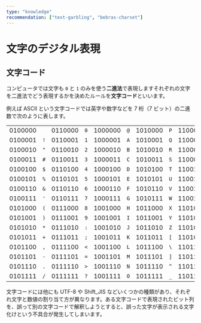 ```yaml
---
type: "knowledge"
recommendation: ["text-garbling", "bebras-charset"]
---
```


# 文字のデジタル表現

## 文字コード

コンピュータでは文字も `0` と `1` のみを使う**二進法**で表現しますそれぞれの文字を二進法でどう表現するかを決めたルールを**文字コード**といいます。

例えば ASCII という文字コードでは英字や数字などを 7 桁（7 ビット）の二進数で次のように表します。

|         |     |         |     |         |     |         |     |         |     |         |      |
| :-----: | :-: | :-----: | :-: | :-----: | :-: | :-----: | :-: | :-----: | :-: | :-----: | :--: |
| 0100000 |     | 0110000 | `0` | 1000000 | `@` | 1010000 | `P` | 1100000 |     | 1110000 | `p`  |
| 0100001 | `!` | 0110001 | `1` | 1000001 | `A` | 1010001 | `Q` | 1100001 | `a` | 1110001 | `q`  |
| 0100010 | `"` | 0110010 | `2` | 1000010 | `B` | 1010010 | `R` | 1100010 | `b` | 1110010 | `r`  |
| 0100011 | `#` | 0110011 | `3` | 1000011 | `C` | 1010011 | `S` | 1100011 | `c` | 1110011 | `s`  |
| 0100100 | `$` | 0110100 | `4` | 1000100 | `D` | 1010100 | `T` | 1100100 | `d` | 1110100 | `t`  |
| 0100101 | `%` | 0110101 | `5` | 1000101 | `E` | 1010101 | `U` | 1100101 | `e` | 1110101 | `u`  |
| 0100110 | `&` | 0110110 | `6` | 1000110 | `F` | 1010110 | `V` | 1100110 | `f` | 1110110 | `v`  |
| 0100111 | `'` | 0110111 | `7` | 1000111 | `G` | 1010111 | `W` | 1100111 | `g` | 1110111 | `w`  |
| 0101000 | `(` | 0111000 | `8` | 1001000 | `H` | 1011000 | `X` | 1101000 | `h` | 1111000 | `x`  |
| 0101001 | `)` | 0111001 | `9` | 1001001 | `I` | 1011001 | `Y` | 1101001 | `i` | 1111001 | `y`  |
| 0101010 | `*` | 0111010 | `:` | 1001010 | `J` | 1011010 | `Z` | 1101010 | `j` | 1111010 | `z`  |
| 0101011 | `+` | 0111011 | `;` | 1001011 | `K` | 1011011 | `[` | 1101011 | `k` | 1111011 | `{`  |
| 0101100 | `,` | 0111100 | `<` | 1001100 | `L` | 1011100 | `\` | 1101100 | `l` | 1111100 | `\|` |
| 0101101 | `-` | 0111101 | `=` | 1001101 | `M` | 1011101 | `]` | 1101101 | `m` | 1111101 | `}`  |
| 0101110 | `.` | 0111110 | `>` | 1001110 | `N` | 1011110 | `^` | 1101110 | `n` | 1111110 | `~`  |
| 0101111 | `/` | 0111111 | `?` | 1001111 | `O` | 1011111 | `_` | 1101111 | `o` |         |      |

文字コードには他にも UTF-8 や Shift_JIS などいくつかの種類があり、それぞれ文字と数値の割り当て方が異なります。ある文字コードで表現されたビット列を、誤って別の文字コードで解釈しようとすると、誤った文字が表示される文字化けという不具合が発生してしまいます。

